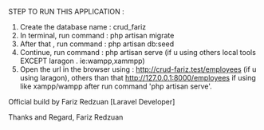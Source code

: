 STEP TO RUN THIS APPLICATION : 

1. Create the database name : crud_fariz
2. In terminal, run command : php artisan migrate
3. After that , run command : php artisan db:seed
4. Continue, run command : php artisan serve (if u using others local tools EXCEPT laragon . ie:wampp,xammpp)
5. Open the url in the browser using : http://crud-fariz.test/employees (if u using laragon), others than that http://127.0.0.1:8000/employees if using like xampp/wampp after run command 'php artisan serve'.

Official build by Fariz Redzuan [Laravel Developer]

Thanks and Regard,
Fariz Redzuan